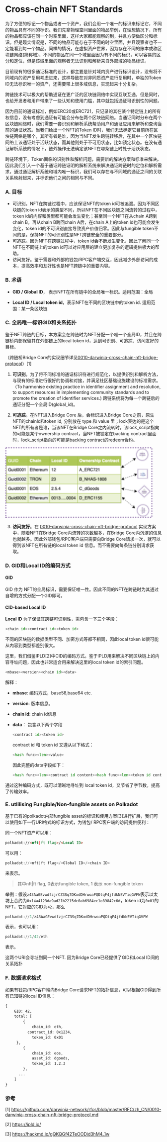 # Cross-chain NFT Standards

为了方便的标记一个物品或者一个资产，我们会用一个唯一的标识来标记它，不同的物品具有不同的标识。我们先拿物理空间里面的物品举例，在理想情况下，所有的物品都应该在同一个时空里面，这样大家都能观察的到，并且方便做区分和标识。但是现实情况是，不同的物品可能存在于不同的时空里面，并且观察者也不一定能看到每一个物品。同样的情况，在虚拟资产世界，因为存在不同的账本或称区块链网络(简称域)，不同的物品在同一个域里面因为有不同的标识，可以容易的区分和定位，但是该域里面的观察者无法识别和解析来自外部域的物品标识。

目前现有的很多通证标准的设计，都主要是针对域内资产进行标识设计，没有将不同域内的资产复用考虑进来，这样导致在对非同质资产进行复用时，单独的Token ID无法标识唯一的资产，还需要带上很多域信息，实现起来十分复杂。

跨链技术可以极大的帮助通证在更广泛的区块链网络中实现互联互通，但是同时，也给开发者和用户带来了一些认知和使用门槛，其中就包括通证可识别性的问题。

因为目前的通证标准，例如ERC20或ERC721，只记录的其在某个特定链上的所有权信息，没有考虑到通证有可能会分布在两个区块链网络。当通证同时分布在两个区块链网络时，我们需要一套识别和解析系统帮助用户和通证应用来解析和查询当前的通证状态。当我们给出一个NFT的Token ID时，我们无法确定它目前所在区块链网络是哪个，其所有者是谁，因为当NFT发生跨链转移后，在其中一个区块链网络上该通证处于活跃状态，而其他则处于不可用状态，比如锁定状态。在没有通证解析系统的情况下，链外操作无法确定该NFT在哪条链上时处于活跃状态。

跨链环境下，Token面临的识别性和解析问题，需要新的解决方案和标准来解决。因此我们引入一个基于通证跨链证明的解析系统来解决通证跨链时的定位和解析需求，通过通证解析系统和域内唯一标识，我们可以存在与不同域的通证之间的关联关系映射起来，并标识他们之间的相同与不同。



### A. 目标

- 可识别。NFT在跨链过程中，应该保证NFT的token id可被追溯。因为不同区块链的token id表示的类型不同，所以NFT在不同区块链之间流转的过程中，token id的内容和类型都可能会发生变化；甚至同一个NFT在从chain A跨到chain B，再从chain B跨回chain A后，在chain A上的token id也可能会发生变化，token id的不可识别直接导致资产价值归零。因此与fungible token不同的是，保持NFT的可识别性是NFT跨链安全的重要部分。
- 可追踪。因为NFT在跨链过程中，token id会不断发生变化，因此了解同一个NFT在不同链上的token id可以对应用层的建立更加复杂的逻辑提供极大的帮助。
- 访问友好。鉴于需要和外部的钱包/RPC客户端交互，因此减少外部访问的成本，提高效率和友好性也是NFT跨链中的重要内容。



### B. 术语

- **GID / Global ID**， 表示NFT在所有链中的全局唯一标识。适用范围：全局

- **Local ID / Local token id**，表示NFT在不同的区块链中的token id. 适用范围：某一条区块链

  

### C. 全局唯一标识GID和关系拓扑

鉴于NFT跨链的目标，本方案会在跨链时为NFT分配一个唯一个全局ID，并且在跨链桥内部保留其在外部链上的local token id，达到可识别、可追踪、访问友好的目标。

（跨链桥Bridge Core的实现细节详见[0010-darwinia-cross-chain-nft-bridge-protocol](https://github.com/darwinia-network/rfcs/blob/master/RFC/zh_CN/0010-darwinia-cross-chain-nft-bridge-protocol.md)）[1]

1. **可识别**。为了将不同标准的通证标识符进行规范化，以提供识别和解析方法，与现有的标准进行很好的协调和对接，并满足社区基础设施建设的标准需求。（To harmonise existing practice in identifier assignment and resolution, to support resources in implementing community standards and to promote the creation of identifier services.) 跨链系统将为每一个跨链后的通证分配一个全局ID(global_id)。

2. **可追踪**。在NFT进入Bridge Core 后，会标识进入Bridge Core之前，原生NFT的chainId和token id, 分别放在 type 和 value 里；lock表达的是这个NFT的所有者是谁，当该NFT在Bridge Core之内流转时，该lock_script指向的可能是某个ownership contract，当NFT被锁定在backing contract里面时，lock_script指向的可能是backing contract的redeem合约。

<img src="./images/nft_resolution.png" alt="NFT Resolution" style="zoom:200%;" />

3. **访问友好**。在 [0010-darwinia-cross-chain-nft-bridge-protocol](https://github.com/darwinia-network/rfcs/blob/master/RFC/zh_CN/0010-darwinia-cross-chain-nft-bridge-protocol.md) 实现方案中，随着NFT在Bridge Core内流转的次数越多，在Bridge Core内沉淀的信息也就越多。因此外部钱包/RPC客户端只需要向Bridge Core请求一次，就可以得到该NFT在所有链的local token id 信息。而不需要向每条链分别请求获取。



### D. GID和Local ID的编码方式

#### GID

GID 作为 NFT的全局标识，需要保证唯一性。因此不同的NFT在跨链时为其通过自增的方式分配一个GID即可。

#### CID-based Local ID

**Local ID** 为了保证其跨链可识别性，需包含一下三个字段：

```python
<chain id><contract id><token id>
```

不同的区块链的数据类型不同、加密方式等都不相同，因此local token id很可能从内容到类型都差别很大。

这里，我们借鉴IPLD[2]中CID的编码方式。鉴于IPLD用来解决不同区块链上的内容寻址问题，因此也非常适合用来解决这里的local token id的索引问题。

```python
<mbase><version><chain id><data>
```

解释：

- **mbase**: 编码方式，base58,base64 etc.

- **version**: 版本信息。

- **chain id**: chain id信息

- **data**： 包含以下两个字段

  ```python
  <contract id><token id>
  ```

  contract id 和 token id 又遵从以下格式：

  ```python
  <hash func><len><value>
  ```

  因此完整的data字段如下：

  ```python
  <hash func><len><contract id content><hash func><len><token id content>
  ```

通过这种编码方式，既可以清晰地寻址到 local token id，又节省了字节数，提高了传输效率。



### E. utlilising Fungible/Non-fungible assets on Polkadot

基于已有的polkadot内部fungible asset的标识和使用方案[3]进行扩展，我们可以使用如下一行URI格式的标识方式，为钱包/ RPC客户端的访问提供便利：

同一个NFT资产可以用：

```html
polkadot://<nft|ft flag>/<Local ID>
```

可以用：

```python
polkadot://<nft|ft flag>/<Global ID>/<chain ID>
```

来表示。

> 其中nft|ft flag, 0表示fungible token, 1 表示  non-fungible token

举例：假设`z43AaGEvwdfzjrCZ3Sq7DKxdDHrwoaPQDtqF4jfdkNEVTiqGVFW`表示以太坊上合约为`0x14a4123da9ad21b2215dc0ab6984ec1e89842c6d`，token id为`0x01`的NFT，它对应的GID为`42`，那么

```python
polkadot://1/z43AaGEvwdfzjrCZ3Sq7DKxdDHrwoaPQDtqF4jfdkNEVTiqGVFW
```

表示，也可以用：

```python
polkadot://1/42/eth
```

表示。

这两个URI会寻址到同一个NFT. 因为Bridge Core已经提供了GID和Local ID间的关系拓扑



### F. 数据请求格式

如果有钱包/RPC客户端向Bridge Core请求NFT的拓扑信息，可以根据GID得到所有已知链的local ID信息：

```html
{
	GID: 42,
	total: [
		{
			chain_id: eth,
		  contract_id: 0x1234,
			token_id: 0x01
     },
		{
			chain_id: eos,
			asset_id: dgoods,
			token_id: 1.2.3
		},
	  ...
	]
}
```



### 参考

[1] https://github.com/darwinia-network/rfcs/blob/master/RFC/zh_CN/0010-darwinia-cross-chain-nft-bridge-protocol.md

[2] https://ipld.io/

[3] https://hackmd.io/gQKQGf42TeOODid3hM4_1w